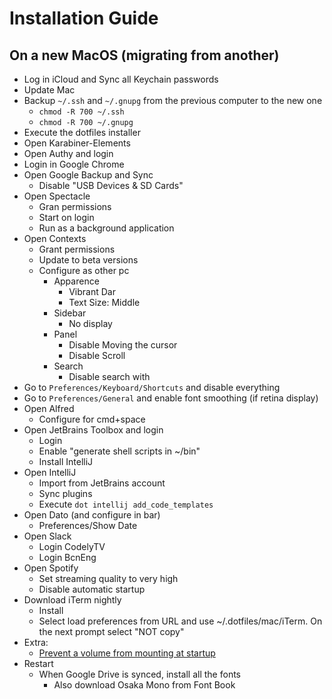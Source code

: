 # Installation Guide

## On a new MacOS (migrating from another)
* Log in iCloud and Sync all Keychain passwords
* Update Mac 
* Backup `~/.ssh` and `~/.gnupg` from the previous computer to the new one
  - `chmod -R 700 ~/.ssh`
  - `chmod -R 700 ~/.gnupg`
* Execute the dotfiles installer
* Open Karabiner-Elements
* Open Authy and login
* Login in Google Chrome
* Open Google Backup and Sync
  - Disable "USB Devices & SD Cards"
* Open Spectacle
  - Gran permissions
  - Start on login
  - Run as a background application
* Open Contexts
  - Grant permissions
  - Update to beta versions
  - Configure as other pc
    - Apparence
      - Vibrant Dar
      - Text Size: Middle
    - Sidebar
      - No display
    - Panel
      - Disable Moving the cursor
      - Disable Scroll
    - Search
      - Disable search with
* Go to `Preferences/Keyboard/Shortcuts` and disable everything
* Go to `Preferences/General` and enable font smoothing (if retina display)
* Open Alfred
  - Configure for cmd+space
* Open JetBrains Toolbox and login
  - Login
  - Enable "generate shell scripts in ~/bin"
  - Install IntelliJ
* Open IntelliJ
  - Import from JetBrains account
  - Sync plugins
  - Execute `dot intellij add_code_templates`
* Open Dato (and configure in bar)
  - Preferences/Show Date
* Open Slack
  - Login CodelyTV
  - Login BcnEng
* Open Spotify
  - Set streaming quality to very high
  - Disable automatic startup
* Download iTerm nightly
  - Install
  - Select load preferences from URL and use ~/.dotfiles/mac/iTerm. On the next prompt select "NOT copy"
* Extra:
  - [Prevent a volume from mounting at startup](https://discussions.apple.com/docs/DOC-7942)
* Restart
  - When Google Drive is synced, install all the fonts
    - Also download Osaka Mono from Font Book
